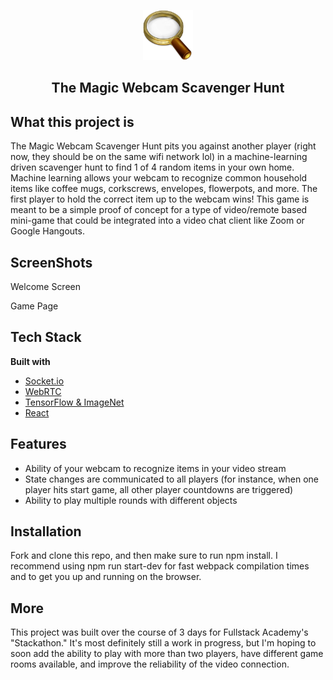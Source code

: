 <p align='center'>
  <img src="https://raw.githubusercontent.com/joetoenails/scavenger-hunt/main/public/favicon.ico" width="80" height="80"/>
</p>
 <h2 align='center' border-bottom='none'>The Magic Webcam Scavenger Hunt</h2>

## What this project is
The Magic Webcam Scavenger Hunt pits you against another player (right now, they should be on the same wifi network lol) in a machine-learning driven scavenger hunt  to find 1 of 4 random items in your own home. Machine learning allows your webcam to recognize common household items like coffee mugs, corkscrews, envelopes, flowerpots, and more. The first player to hold the correct item up to the webcam wins! This game is meant to be a simple proof of concept for a type of video/remote based mini-game that could be integrated into a video chat client like Zoom or Google Hangouts.

## ScreenShots 
Welcome Screen
<img/>

Game Page
<img/>

## Tech Stack

<b>Built with</b>
- [Socket.io](http://socket.io/)
- [WebRTC](https://webrtc.org/)
- [TensorFlow & ImageNet](https://github.com/tensorflow/tfjs-models/tree/master/mobilenet)
- [React](https://reactjs.org/)

## Features
- Ability of your webcam to recognize items in your video stream
- State changes are communicated to all players (for instance, when one player hits start game, all other player countdowns are triggered)
- Ability to play multiple rounds with different objects

## Installation
Fork and clone this repo, and then make sure to run npm install. I recommend using npm run start-dev for fast webpack compilation times and to get you up and running on the browser.

## More
This project was built over the course of 3 days for Fullstack Academy's "Stackathon." It's most definitely still a work in progress, but I'm hoping to soon add the ability to play with more than two players, have different game rooms available, and improve the reliability of the video connection.

